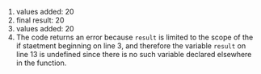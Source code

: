 1. values added: 20
2. final result: 20
3. values added: 20
4. The code returns an error because `result` is limited to the scope of the if staetment beginning on line 3, and therefore the variable `result` on line 13 is undefined since there is no such variable declared elsewhere in the function.